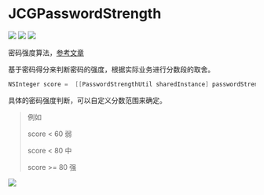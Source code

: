 # JCGPasswordStrength

![](https://img.shields.io/badge/language-Objective--C-green) ![](https://img.shields.io/badge/support-iOS9%2B-red) 
![](https://img.shields.io/cocoapods/l/PasswordStrength?color=green)

密码强度算法，[参考文章](https://blog.csdn.net/u010156024/article/details/45673581)

基于密码得分来判断密码的强度，根据实际业务进行分数段的取舍。

```objective-c
NSInteger score =  [[PasswordStrengthUtil sharedInstance] passwordStrengthWith:currentText];
```

具体的密码强度判断，可以自定义分数范围来确定。

> 例如
>
> score  < 60 弱
>
> score  < 80 中
>
> score  >= 80 强

![](./img/example.gif)

